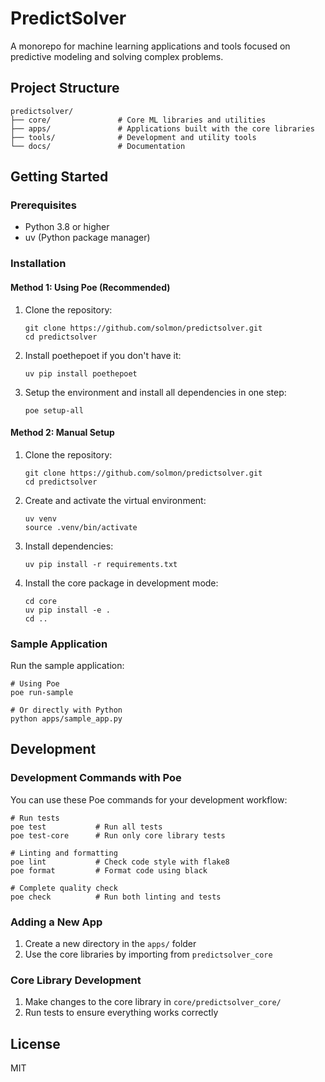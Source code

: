 # PredictSolver

A monorepo for machine learning applications and tools focused on predictive modeling and solving complex problems.

## Project Structure

```
predictsolver/
├── core/               # Core ML libraries and utilities
├── apps/               # Applications built with the core libraries
├── tools/              # Development and utility tools
└── docs/               # Documentation
```

## Getting Started

### Prerequisites

- Python 3.8 or higher
- uv (Python package manager)

### Installation

#### Method 1: Using Poe (Recommended)

1. Clone the repository:
   ```
   git clone https://github.com/solmon/predictsolver.git
   cd predictsolver
   ```

2. Install poethepoet if you don't have it:
   ```
   uv pip install poethepoet
   ```

3. Setup the environment and install all dependencies in one step:
   ```
   poe setup-all
   ```

#### Method 2: Manual Setup

1. Clone the repository:
   ```
   git clone https://github.com/solmon/predictsolver.git
   cd predictsolver
   ```

2. Create and activate the virtual environment:
   ```
   uv venv
   source .venv/bin/activate
   ```

3. Install dependencies:
   ```
   uv pip install -r requirements.txt
   ```

4. Install the core package in development mode:
   ```
   cd core
   uv pip install -e .
   cd ..
   ```

### Sample Application

Run the sample application:

```
# Using Poe
poe run-sample

# Or directly with Python
python apps/sample_app.py
```

## Development

### Development Commands with Poe

You can use these Poe commands for your development workflow:

```
# Run tests
poe test           # Run all tests
poe test-core      # Run only core library tests

# Linting and formatting
poe lint           # Check code style with flake8
poe format         # Format code using black

# Complete quality check
poe check          # Run both linting and tests
```

### Adding a New App

1. Create a new directory in the `apps/` folder
2. Use the core libraries by importing from `predictsolver_core`

### Core Library Development

1. Make changes to the core library in `core/predictsolver_core/`
2. Run tests to ensure everything works correctly

## License

MIT
